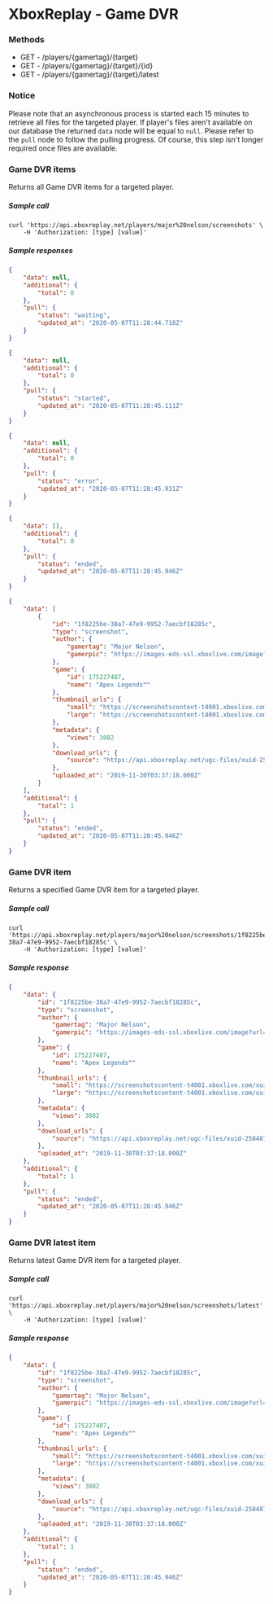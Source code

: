 # XboxReplay - Game DVR

### Methods
* GET - /players/{gamertag}/{target}
* GET - /players/{gamertag}/{target}/{id}
* GET - /players/{gamertag}/{target}/latest

### Notice
Please note that an asynchronous process is started each 15 minutes to retrieve all files for the targeted player. If player's files aren't available on our database the returned `data` node will be equal to `null`. Please refer to the `pull` node to follow the pulling progress. Of course, this step isn't longer required once files are available.

### Game DVR items
Returns all Game DVR items for a targeted player.

##### Sample call
```shell
curl 'https://api.xboxreplay.net/players/major%20nelson/screenshots' \
    -H 'Authorization: [type] [value]'
```

##### Sample responses
```json
{
    "data": null,
    "additional": {
        "total": 0
    },
    "pull": {
        "status": "waiting",
        "updated_at": "2020-05-07T11:28:44.718Z"
    }
}
```

```json
{
    "data": null,
    "additional": {
        "total": 0
    },
    "pull": {
        "status": "started",
        "updated_at": "2020-05-07T11:28:45.111Z"
    }
}
```

```json
{
    "data": null,
    "additional": {
        "total": 0
    },
    "pull": {
        "status": "error",
        "updated_at": "2020-05-07T11:28:45.931Z"
    }
}
```

```json
{
    "data": [],
    "additional": {
        "total": 0
    },
    "pull": {
        "status": "ended",
        "updated_at": "2020-05-07T11:28:45.946Z"
    }
}
```

```json
{
    "data": [
        {
            "id": "1f8225be-38a7-47e9-9952-7aecbf18285c",
            "type": "screenshot",
            "author": {
                "gamertag": "Major Nelson",
                "gamerpic": "https://images-eds-ssl.xboxlive.com/image?url=wHwbXKif8cus8csoZ03RWwcxuUQ9WVT6xh5XaeeZD02wEfGZeuD.XMoGFVYkwHDqVbTLNl4uG5GNlAu6C3Nxw2PMhnEdJ.tx.hq4uEXu6o1HG6BQpsWdC0fG4OXmAbbCBSXId4EtCKrSkjvcxYDKw16NCNi.s5KQax77.1h7OCM-&format=png"
            },
            "game": {
                "id": 175227487,
                "name": "Apex Legends™"
            },
            "thumbnail_urls": {
                "small": "https://screenshotscontent-t4001.xboxlive.com/xuid-2584878536129841-public/1f8225be-38a7-47e9-9952-7aecbf18285c_Thumbnail.PNG",
                "large": "https://screenshotscontent-t4001.xboxlive.com/xuid-2584878536129841-public/1f8225be-38a7-47e9-9952-7aecbf18285c_Thumbnail.PNG"
            },
            "metadata": {
                "views": 3082
            },
            "download_urls": {
                "source": "https://api.xboxreplay.net/ugc-files/xuid-2584878536129841/1f8225be-38a7-47e9-9952-7aecbf18285c/screenshot.png",
            },
            "uploaded_at": "2019-11-30T03:37:18.000Z"
        }
    ],
    "additional": {
        "total": 1
    },
    "pull": {
        "status": "ended",
        "updated_at": "2020-05-07T11:28:45.946Z"
    }
}
```

### Game DVR item
Returns a specified Game DVR item for a targeted player.

##### Sample call
```shell
curl 'https://api.xboxreplay.net/players/major%20nelson/screenshots/1f8225be-38a7-47e9-9952-7aecbf18285c' \
    -H 'Authorization: [type] [value]'
```

##### Sample response
```json
{
    "data": {
        "id": "1f8225be-38a7-47e9-9952-7aecbf18285c",
        "type": "screenshot",
        "author": {
            "gamertag": "Major Nelson",
            "gamerpic": "https://images-eds-ssl.xboxlive.com/image?url=wHwbXKif8cus8csoZ03RWwcxuUQ9WVT6xh5XaeeZD02wEfGZeuD.XMoGFVYkwHDqVbTLNl4uG5GNlAu6C3Nxw2PMhnEdJ.tx.hq4uEXu6o1HG6BQpsWdC0fG4OXmAbbCBSXId4EtCKrSkjvcxYDKw16NCNi.s5KQax77.1h7OCM-&format=png"
        },
        "game": {
            "id": 175227487,
            "name": "Apex Legends™"
        },
        "thumbnail_urls": {
            "small": "https://screenshotscontent-t4001.xboxlive.com/xuid-2584878536129841-public/1f8225be-38a7-47e9-9952-7aecbf18285c_Thumbnail.PNG",
            "large": "https://screenshotscontent-t4001.xboxlive.com/xuid-2584878536129841-public/1f8225be-38a7-47e9-9952-7aecbf18285c_Thumbnail.PNG"
        },
        "metadata": {
            "views": 3082
        },
        "download_urls": {
            "source": "https://api.xboxreplay.net/ugc-files/xuid-2584878536129841/1f8225be-38a7-47e9-9952-7aecbf18285c/screenshot.png",
        },
        "uploaded_at": "2019-11-30T03:37:18.000Z"
    },
    "additional": {
        "total": 1
    },
    "pull": {
        "status": "ended",
        "updated_at": "2020-05-07T11:28:45.946Z"
    }
}
```

### Game DVR latest item
Returns latest Game DVR item for a targeted player.

##### Sample call
```shell
curl 'https://api.xboxreplay.net/players/major%20nelson/screenshots/latest' \
    -H 'Authorization: [type] [value]'
```

##### Sample response
```json
{
    "data": {
        "id": "1f8225be-38a7-47e9-9952-7aecbf18285c",
        "type": "screenshot",
        "author": {
            "gamertag": "Major Nelson",
            "gamerpic": "https://images-eds-ssl.xboxlive.com/image?url=wHwbXKif8cus8csoZ03RWwcxuUQ9WVT6xh5XaeeZD02wEfGZeuD.XMoGFVYkwHDqVbTLNl4uG5GNlAu6C3Nxw2PMhnEdJ.tx.hq4uEXu6o1HG6BQpsWdC0fG4OXmAbbCBSXId4EtCKrSkjvcxYDKw16NCNi.s5KQax77.1h7OCM-&format=png"
        },
        "game": {
            "id": 175227487,
            "name": "Apex Legends™"
        },
        "thumbnail_urls": {
            "small": "https://screenshotscontent-t4001.xboxlive.com/xuid-2584878536129841-public/1f8225be-38a7-47e9-9952-7aecbf18285c_Thumbnail.PNG",
            "large": "https://screenshotscontent-t4001.xboxlive.com/xuid-2584878536129841-public/1f8225be-38a7-47e9-9952-7aecbf18285c_Thumbnail.PNG"
        },
        "metadata": {
            "views": 3082
        },
        "download_urls": {
            "source": "https://api.xboxreplay.net/ugc-files/xuid-2584878536129841/1f8225be-38a7-47e9-9952-7aecbf18285c/screenshot.png",
        },
        "uploaded_at": "2019-11-30T03:37:18.000Z"
    },
    "additional": {
        "total": 1
    },
    "pull": {
        "status": "ended",
        "updated_at": "2020-05-07T11:28:45.946Z"
    }
}
```
